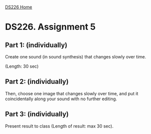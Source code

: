 [DS226 Home](home.md)  
# DS226. Assignment 5


## Part 1: (individually)

Create one sound (in sound synthesis) that changes slowly over time. 
  
(Length: 30 sec)

## Part 2: (individually)


Then, choose one image that changes slowly over time, and put it coincidentally along your sound with no further editing.


## Part 3: (individually)

Present result to class (Length of result: max 30 sec).
